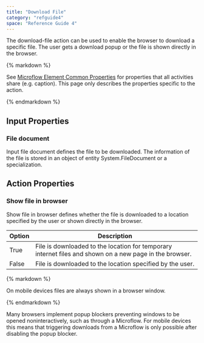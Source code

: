 ```yaml
---
title: "Download File"
category: "refguide4"
space: "Reference Guide 4"
---
```

The download-file action can be used to enable the browser to download a specific file. The user gets a download popup or the file is shown directly in the browser.

<div class="alert alert-info">{% markdown %}

See [Microflow Element Common Properties](Microflow+Element+Common+Properties) for properties that all activities share (e.g. caption). This page only describes the properties specific to the action.

{% endmarkdown %}</div>

## Input Properties

### File document

Input file document defines the file to be downloaded. The information of the file is stored in an object of entity System.FileDocument or a specialization.

## Action Properties

### Show file in browser

Show file in browser defines whether the file is downloaded to a location specified by the user or shown directly in the browser.

| Option | Description |
| --- | --- |
| True | File is downloaded to the location for temporary internet files and shown on a new page in the browser. |
| False | File is downloaded to the location specified by the user. |

<div class="alert alert-info">{% markdown %}

On mobile devices files are always shown in a browser window.

{% endmarkdown %}</div>

Many browsers implement popup blockers preventing windows to be opened noninteractively, such as through a Microflow. For mobile devices this means that triggering downloads from a Microflow is only possible after disabling the popup blocker.